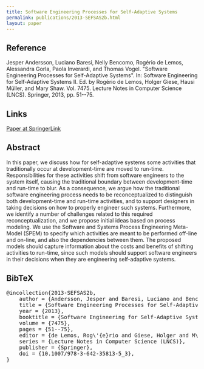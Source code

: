 ```yaml
---
title: Software Engineering Processes for Self-Adaptive Systems
permalink: publications/2013-SEFSAS2b.html
layout: paper
---
```


## Reference
Jesper Andersson, Luciano Baresi, Nelly Bencomo, Rogério de Lemos, Alessandra Gorla, Paola Inverardi, and Thomas Vogel. "Software Engineering Processes for Self-Adaptive Systems". In: Software Engineering for Self-Adaptive Systems II. Ed. by Rogério de Lemos, Holger Giese, Hausi Müller, and Mary Shaw. Vol. 7475. Lecture Notes in Computer Science (LNCS). Springer, 2013, pp. 51--75.

## Links
[Paper at SpringerLink](https://doi.org/10.1007/978-3-642-35813-5_3)

## Abstract
In this paper, we discuss how for self-adaptive systems some activities that traditionally occur at development-time are moved to run-time. Responsibilities for these activities shift from software engineers to the system itself, causing the traditional boundary between development-time and run-time to blur. As a consequence, we argue how the traditional software engineering process needs to be reconceptualized to distinguish both development-time and run-time activities, and to support designers in taking decisions on how to properly engineer such systems. Furthermore, we identify a number of challenges related to this required reconceptualization, and we propose initial ideas based on process modeling. We use the Software and Systems Process Engineering Meta-Model (SPEM) to specify which activities are meant to be performed off-line and on-line, and also the dependencies between them. The proposed models should capture information about the costs and benefits of shifting activities to run-time, since such models should support software engineers in their decisions when they are engineering self-adaptive systems.

## BibTeX

<div class="bibtex">
<pre>@incollection{2013-SEFSAS2b,
    author = {Andersson, Jesper and Baresi, Luciano and Bencomo, Nelly and de Lemos, Rog\'{e}rio and Gorla, Alessandra and Inverardi, Paola and Vogel, Thomas},
    title = {Software Engineering Processes for Self-Adaptive Systems},
    year = {2013},
    booktitle = {Software Engineering for Self-Adaptive Systems II},
    volume = {7475},
    pages = {51--75},
    editor = {de Lemos, Rog\'{e}rio and Giese, Holger and M\"{u}ller, Hausi and Shaw, Mary},
    series = {Lecture Notes in Computer Science (LNCS)},
    publisher = {Springer},
    doi = {10.1007/978-3-642-35813-5_3},
}</pre>
</div>
